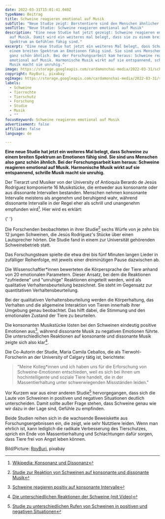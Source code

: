 ```yaml
---
date: 2022-03-31T15:01:41.040Z
typeName: Beitrag
title: Schweine reagieren emotional auf Musik
subTitle: "Neue Studie zeigt: Borstentiere sind den Menschen ähnlicher, als vermutet"
seoTitle: "Neue Studie: Schweine reagieren emotional auf Musik"
description: "Eine neue Studie hat jetzt gezeigt: Schweine reagieren emotional
  auf Musik. Damit wird ein weiteres mal belegt, dass sie zu einem breiten
  Spektrum an Gefühlen fähig sind."
excerpt: "Eine neue Studie hat jetzt ein weiteres Mal belegt, dass Schweine zu
  einem breiten Spektrum an Emotionen fähig sind. Sie sind uns Menschen also
  ganz schön ähnlich. Bei der Forschungsarbeit kam heraus: Schweine reagieren
  emotional auf Musik. Harmonische Musik wirkt auf sie entspannend, schrille
  Musik macht sie unruhig."
image: https://storage.googleapis.com/cardamonchai-media/2022-03-31/schweine-reagieren-emotional-auf-musik-jpg-imagine-c8b8a8_a17b66_1024_768/640.webp
copyright: RoyBuri, pixabay
ogImage: https://storage.googleapis.com/cardamonchai-media/2022-03-31/schweine-reagieren-emotional-auf-musik-fb-png-imagine-c8b8a8_a27a66_1200_628/640.webp
labels:
  - Schweine
  - Tierrechte
  - Tierschutz
  - Forschung
  - Studie
  - Musik
  - ""
focusKeyword: Schweine reagieren emotional auf Musik
advertisement: false
affiliate: false
language: de

---
```


**Eine neue Studie hat jetzt ein weiteres Mal belegt, dass Schweine zu einem breiten Spektrum an Emotionen fähig sind. Sie sind uns Menschen also ganz schön ähnlich. Bei der Forschungsarbeit kam heraus: Schweine reagieren emotional auf Musik. Harmonische Musik wirkt auf sie entspannend, schrille Musik macht sie unruhig.**

Der Tierarzt und Musiker von der University of Antioquia Berardo de Jesús Rodríguez komponierte 16 Musikstücke, die entweder aus konsonante oder aus dissonante Intervallen bestanden. Menschen nehmen konsonante Intervalle meistens als angenehm und beruhigend wahr, während dissonante Intervalle in der Regel eher als schrill und unangenehm empfunden wird[^1]. Hier wird es erklärt:

<YouTube id="hPpd95195J8" />{' '}

Die Forschenden beobachteten in ihrer Studie[^2] sechs Würfe von je zehn bis 12 jungen Schweinen, die Jesús Rodríguez's Stücke über einen Lautsprecher hörten. Die Studie fand in einem zur Universität gehörenden Schweinebetrieb statt.

Das Forschungsteam spielte die etwa drei bis fünf Minuten langen Lieder in zufälliger Reihenfolge, mit jeweils einer dreiminütigen Pause dazwischen ab.

Die Wissenschaftler\*innen bewerteten die Körpersprache der Tiere anhand von 20 emotionalen Parametern. Dieser Ansatz, bei dem die Reaktionen "zufriedene" und "unruhige" Reaktionen eingeteilt werden, wird als qualitative Verhaltensbeurteilung bezeichnet. Sie steht im Gegensatz zur quantitativen Verhaltensbeurteilung.

Bei der qualitativen Verhaltensbeurteilung werden die Körperhaltung, das Verhalten und die allgemeine Interaktion von Tieren innerhalb ihrer Umgebung genau beobachtet. Das hilft dabei, die Stimmung und den emotionalen Zustand der Tiere zu beurteilen.

Die konsonanten Musikstücke lösten bei den Schweinen eindeutig positive Emotionen aus[^3], während dissonante Musik zu negativen Emotionen führte. Die unterschiedlichen Reaktionen auf konsonante und dissonante Musik zeigte sich also klar[^4].

Die Co-Autorin der Studie, Maria Camila Ceballos, die als Tierwohl-Forscherin an der University of Calgary tätig ist, berichtete:

> "Meine Kolleg\*innen und ich haben uns für die Erforschung von Schweine-Emotionen entschieden, weil es sich bei ihnen um hochintelligente und soziale Tiere handelt, die in der Massentierhaltung unter schwerwiegenden Missständen leiden."

Vor Kurzem war aus einer anderen Studie[^5] hervorgegangen, dass sich die Laute von Schweinen in positiven und negativen Situationen deutlich unterscheiden. Damit sollte außer Frage stehen, dass Schweine genau wie wir dazu in der Lage sind, Gefühle zu empfinden.

Beide Studien reihen sich in die wachsende Beweiskette aus Forschungsergebnissen ein, die zeigt, wie sehr Nutztiere leiden. Wenn man ehrlich ist, kann lediglich die radikale Verbesserung des Tierschutzes, sprich ein Ende von Massentierhaltung und Schlachtungen dafür sorgen, dass Tiere frei von Angst leben können.

Bild/Picture: [RoyBuri](https://pixabay.com/photos/piglet-sleep-pig-farm-relaxed-3386356/), pixabay

[^1]: [Wikipedia: Konsonanz und Dissonanz](https://de.wikipedia.org/wiki/Konsonanz_und_Dissonanz)
[^2]: [Studie zur Reaktion von Schweinen auf konsonante und dissonante Musik](https://www.nature.com/articles/s41598-022-07300-6.pdf)
[^3]: [Schweine reagieren positiv auf konsonante Intervalle](https://www.nature.com/articles/s41598-022-07300-6#Sec9)
[^4]: [Die unterschiedlichen Reaktionen der Schweine (mit Video)](https://www.science.org/content/article/pigs-people-react-emotionally-music)
[^5]: [Studie zu unterschiedlichen Rufen von Schweinen in positiven und negativen Situationen](https://www.nature.com/articles/s41598-022-07174-8.pdf)
